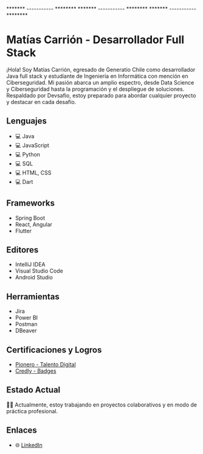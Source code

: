 
******* ----------- ********    ******* ----------- ********    ******* ----------- ********

# Matías Carrión - Desarrollador Full Stack

¡Hola! Soy Matías Carrión, egresado de Generatio Chile como desarrollador Java full stack y estudiante de Ingeniería en Informática con mención en Ciberseguridad.
Mi pasión abarca un amplio espectro, desde Data Science y Ciberseguridad hasta la programación y el despliegue de soluciones. 
Respaldado por Devsafio, estoy preparado para abordar cualquier proyecto y destacar en cada desafío.

## Lenguajes 
- 💻 Java
- 💻 JavaScript
- 💻 Python
- 💻 SQL
- 💻 HTML, CSS
- 💻 Dart

## Frameworks
- Spring Boot
- React, Angular
- Flutter

## Editores
- IntelliJ IDEA
- Visual Studio Code
- Android Studio

## Herramientas
- Jira
- Power BI
- Postman
- DBeaver

## Certificaciones y Logros
- [Pionero - Talento Digital](https://www.acreditta.com/credential/1a55bc35-1745-4fde-8e70-26c6671fa929?utm_source=linkedin_profile&resource_type=badge&resource=1a55bc35-1745-4fde-8e70-26c6671fa929)
- [Credly - Badges](https://www.credly.com/users/carrion/badges)

## Estado Actual
👨‍💻 Actualmente, estoy trabajando en proyectos colaborativos y en modo de práctica profesional.

## Enlaces
- 🌐 [LinkedIn](https://www.linkedin.com/in/mcsadevp/)
